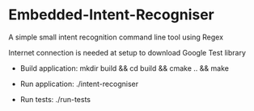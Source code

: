 # Embedded-Intent-Recogniser
A simple small intent recognition command line tool using Regex

Internet connection is needed at setup to download Google Test library

- Build application: mkdir build && cd build && cmake ..  && make 

- Run application: ./intent-recogniser

- Run tests: ./run-tests
